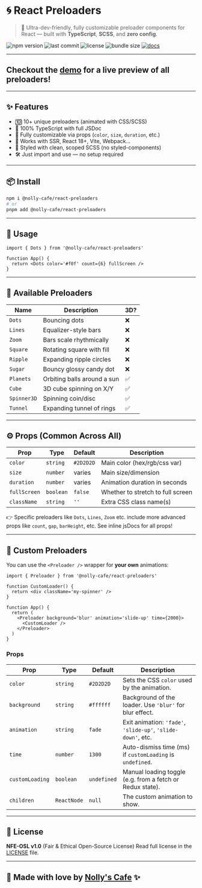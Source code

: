 # 🌀 React Preloaders

> 🌈 Ultra-dev-friendly, fully customizable preloader components for React — built with **TypeScript**, **SCSS**, and **zero config**.

<img src='https://img.shields.io/npm/v/@nolly-cafe/react-preloaders.svg?style=flat-square' alt='npm version' />
<img src='https://img.shields.io/github/last-commit/nollyscafe/react-preloaders?style=flat-square' alt='last commit' />
<img src='https://img.shields.io/badge/License-NFE--OSL-purple?style=flat-square' alt='license' />
<img src='https://img.shields.io/bundlephobia/minzip/@nolly-cafe/react-preloaders?style=flat-square' alt='bundle size' />
<a href='https://github.com/NollysCafe/react-preloaders/wiki'><img src='https://img.shields.io/badge/Wiki-Read%20Now-blue?style=flat-square' alt='docs' /></a>

---

## Checkout the [demo](https://nollyscafe.github.io/react-preloaders/) for a live preview of all preloaders!

---

## ✨ Features

- 🔟 10+ unique preloaders (animated with CSS/SCSS)
- 🧠 100% TypeScript with full JSDoc
- 🎨 Fully customizable via props (`color`, `size`, `duration`, etc.)
- 🧩 Works with SSR, React 18+, Vite, Webpack...
- 💅 Styled with clean, scoped SCSS (no styled-components)
- 🛠️ Just import and use — no setup required

---

## 📦 Install

```bash
npm i @nolly-cafe/react-preloaders
# or
pnpm add @nolly-cafe/react-preloaders
```

---

## 🧪 Usage

```tsx
import { Dots } from '@nolly-cafe/react-preloaders'

function App() {
  return <Dots color='#f0f' count={6} fullScreen />
}
```

---

## 🌈 Available Preloaders

| Name        | Description                 | 3D? |
| ----------- | --------------------------- | --- |
| `Dots`      | Bouncing dots               | ❌   |
| `Lines`     | Equalizer-style bars        | ❌   |
| `Zoom`      | Bars scale rhythmically     | ❌   |
| `Square`    | Rotating square with fill   | ❌   |
| `Ripple`    | Expanding ripple circles    | ❌   |
| `Sugar`     | Bouncy glossy candy dot     | ❌   |
| `Planets`   | Orbiting balls around a sun | ✅   |
| `Cube`      | 3D cube spinning on X/Y     | ✅   |
| `Spinner3D` | Spinning coin/disc          | ✅   |
| `Tunnel`    | Expanding tunnel of rings   | ✅   |

---

## ⚙️ Props (Common Across All)

| Prop         | Type      | Default   | Description                       |
| ------------ | --------- | --------- | --------------------------------- |
| `color`      | `string`  | `#2D2D2D` | Main color (hex/rgb/css var)      |
| `size`       | `number`  | varies    | Main size/dimension               |
| `duration`   | `number`  | varies    | Animation duration in seconds     |
| `fullScreen` | `boolean` | `false`   | Whether to stretch to full screen |
| `className`  | `string`  | `''`      | Extra CSS class name(s)           |

👉 Specific preloaders like `Dots`, `Lines`, `Zoom` etc. include more advanced props like `count`, `gap`, `barHeight`, etc. See inline jsDocs for all props!

---

## 🧩 Custom Preloaders

You can use the `<Preloader />` wrapper for **your own** animations:

```tsx
import { Preloader } from '@nolly-cafe/react-preloaders'

function CustomLoader() {
  return <div className='my-spinner' />
}

function App() {
  return (
    <Preloader background='blur' animation='slide-up' time={2000}>
      <CustomLoader />
    </Preloader>
  )
}
```

### Props
| Prop            | Type        | Default     | Description                                                 |
| --------------- | ----------- | ----------- | ----------------------------------------------------------- |
| `color`         | `string`    | `#2D2D2D`   | Sets the CSS `color` used by the animation.                 |
| `background`    | `string`    | `#ffffff`   | Background of the loader. Use `'blur'` for blur effect.     |
| `animation`     | `string`    | `fade`      | Exit animation: `'fade'`, `'slide-up'`, `'slide-down'`, etc.|
| `time`          | `number`    | `1300`      | Auto-dismiss time (ms) if `customLoading` is `undefined`.   |
| `customLoading` | `boolean`   | `undefined` | Manual loading toggle (e.g. from a fetch or Redux state).   |
| `children`      | `ReactNode` | `null`      | The custom animation to show.                               |

---

## 📜 License

**NFE-OSL v1.0** (Fair & Ethical Open-Source License)
Read full license in the [LICENSE](./LICENSE) file.

---

## 💌 Made with love by [Nolly's Cafe](https://github.com/nollyscafe) ✨
